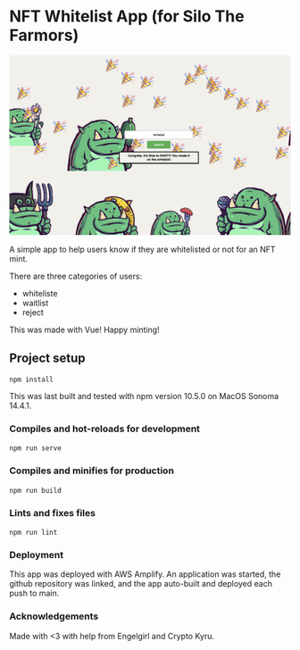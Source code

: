 # NFT Whitelist App (for Silo The Farmors)

![NFT Whitelist App Example](example.png)

A simple app to help users know if they are whitelisted or not for an NFT mint.

There are three categories of users:
* whiteliste
* waitlist
* reject

This was made with Vue! Happy minting!

## Project setup
```
npm install
```

This was last built and tested with npm version 10.5.0 on MacOS Sonoma 14.4.1.

### Compiles and hot-reloads for development
```
npm run serve
```

### Compiles and minifies for production
```
npm run build
```

### Lints and fixes files
```
npm run lint
```

### Deployment

This app was deployed with AWS Amplify. An application was started, the github repository was linked, and the app auto-built and deployed each push to main.

### Acknowledgements

Made with <3 with help from Engelgirl and Crypto Kyru.
